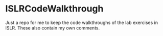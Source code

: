 # ISLRCodeWalkthrough
Just a repo for me to keep the code walkthroughs of the lab exercises in ISLR. These also contain my own comments.
